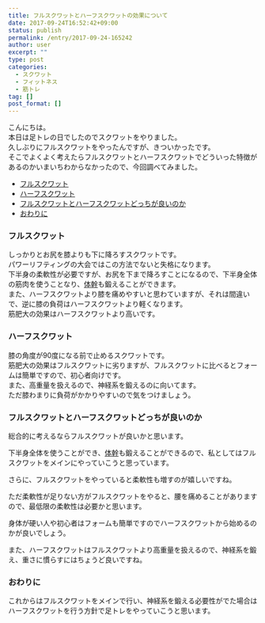 ```yaml
---
title: フルスクワットとハーフスクワットの効果について
date: 2017-09-24T16:52:42+09:00
status: publish
permalink: /entry/2017-09-24-165242
author: user
excerpt: ""
type: post
categories:
  - スクワット
  - フィットネス
  - 筋トレ
tag: []
post_format: []
---
```


こんにちは。  
本日は足トレの日でしたのでスクワットをやりました。  
久しぶりにフルスクワットをやったんですが、きついかったです。  
そこでよくよく考えたらフルスクワットとハーフスクワットでどういった特徴があるのかいまいちわからなかったので、今回調べてみました。

- [ フルスクワット](#%E3%83%95%E3%83%AB%E3%82%B9%E3%82%AF%E3%83%AF%E3%83%83%E3%83%88)
- [ハーフスクワット](#%E3%83%8F%E3%83%BC%E3%83%95%E3%82%B9%E3%82%AF%E3%83%AF%E3%83%83%E3%83%88)
- [フルスクワットとハーフスクワットどっちが良いのか](#%E3%83%95%E3%83%AB%E3%82%B9%E3%82%AF%E3%83%AF%E3%83%83%E3%83%88%E3%81%A8%E3%83%8F%E3%83%BC%E3%83%95%E3%82%B9%E3%82%AF%E3%83%AF%E3%83%83%E3%83%88%E3%81%A9%E3%81%A3%E3%81%A1%E3%81%8C%E8%89%AF%E3%81%84%E3%81%AE%E3%81%8B)
- [おわりに](#%E3%81%8A%E3%82%8F%E3%82%8A%E3%81%AB)

### フルスクワット

しっかりとお尻を膝よりも下に降ろすスクワットです。  
パワーリフティングの大会ではこの方法でないと失格になります。  
下半身の柔軟性が必要ですが、お尻を下まで降ろすことになるので、下半身全体の筋肉を使うことなり、[体幹](http://d.hatena.ne.jp/keyword/%C2%CE%B4%B4)も鍛えることができます。  
また、ハーフスクワットより膝を痛めやすいと思わていますが、それは間違いで、逆に膝の負荷はハーフスクワットより軽くなります。  
筋肥大の効果はハーフスクワットより高いです。

### ハーフスクワット

膝の角度が90度になる前で止めるスクワットです。  
筋肥大の効果はフルスクワットに劣りますが、フルスクワットに比べるとフォームは簡単ですので、初心者向けです。  
また、高重量を扱えるので、神経系を鍛えるのに向いてます。  
ただ膝わまりに負荷がかかりやすいので気をつけましょう。

### フルスクワットとハーフスクワットどっちが良いのか

総合的に考えるならフルスクワットが良いかと思います。

下半身全体を使うことができ、[体幹](http://d.hatena.ne.jp/keyword/%C2%CE%B4%B4)も鍛えることができるので、私としてはフルスクワットをメインにやっていこうと思っています。

さらに、フルスクワットをやっていると柔軟性も増すのが嬉しいですね。

ただ柔軟性が足りない方がフルスクワットをやると、腰を痛めることがありますので、最低限の柔軟性は必要かと思います。

身体が硬い人や初心者はフォームも簡単ですのでハーフスクワットから始めるのかが良いでしょう。

また、ハーフスクワットはフルスクワットより高重量を扱えるので、神経系を鍛え、重さに慣らすにはちょうど良いですね。

### おわりに

これからはフルスクワットをメインで行い、神経系を鍛える必要性がでた場合はハーフスクワットを行う方針で足トレをやっていこうと思います。
